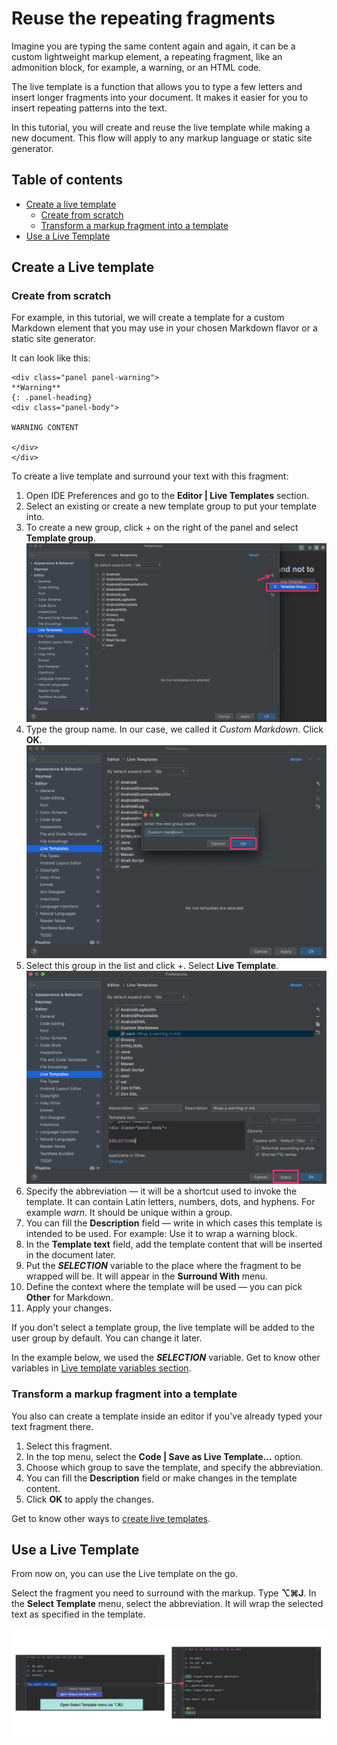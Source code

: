 # Reuse the repeating fragments

Imagine you are typing the same content again and again, it
can be a custom lightweight markup element, a repeating fragment, like an 
admonition block, for example, a warning, or an HTML code.

The live template is a function that allows you to type a few letters and insert longer fragments into your document. It makes it easier for you to insert
repeating patterns into the text.

In this tutorial, you will create and reuse the live template while making a
new document. This flow will apply to any markup language or static site generator.

## Table of contents

* [Create a live template](#create-a-live-template)
    * [Create from scratch](#create-from-scratch)
    * [Transform a markup fragment into a template](#transform-a-markup-fragment-into-a-template)
* [Use a Live Template](#use-a-live-template)

## Create a Live template

### Create from scratch

For example, in this tutorial, we will create a template for a custom 
Markdown element that you may use in your chosen Markdown flavor or a static 
site generator.

It can look like this:
````
<div class="panel panel-warning">
**Warning**
{: .panel-heading}
<div class="panel-body">

WARNING CONTENT

</div>
</div>
````

To create a live template and surround your text with this fragment:
1. Open IDE Preferences and go to the **Editor | Live Templates** section.
2. Select an existing or create a new template group to put your template into.
3. To create a new group, click + on the right of the panel and select 
   **Template group**.
![creategroup](static/tut_step1.png)
4. Type the group name. In our case, we called it *Custom Markdown*. Click 
   **OK**.
![creategroup](static/tut_step2.png)
5. Select this group in the list and click +. Select **Live Template**.
![creategroup](static/tut_step3.png)
6. Specify the abbreviation — it will be a shortcut used to invoke the template. It can contain Latin letters,
   numbers, dots, and hyphens. For example *warn*. It should be unique 
   within a group.
7. You can fill the **Description** field — write in which cases this template is intended to be used. For example: Use it to wrap a warning block.
8. In the **Template text** field, add the template content that will be
   inserted in the document later.
9. Put the **$SELECTION$** variable to the place where the fragment to be 
   wrapped will be. It will appear in the **Surround With** menu.
10. Define the context where the template will be used — you can pick **Other**
    for Markdown.
11. Apply your changes.

If you don't select a template group, the live template will be added to the user group by default. You can change it later.

In the example below, we used the **$SELECTION$** variable. Get to know other 
variables in [Live template variables section](https://www.jetbrains.com/help/idea/template-variables.html).

### Transform a markup fragment into a template

You also can create a template inside an editor if you've already typed your
text fragment there.

1. Select this fragment.
2. In the top menu, select the **Code | Save as Live Template...** option.
3. Choose which group to save the template, and specify the abbreviation.
4. You can fill the **Description** field or make changes in the template content.
5. Click **OK** to apply the changes.

Get to know other ways to [create live templates](https://www.jetbrains.com/help/idea/creating-and-editing-live-templates.html).

## Use a Live Template

From now on, you can use the Live template on the go.

Select the fragment you need to surround with the markup. Type **⌥⌘J**. In 
the **Select Template** menu, select the abbreviation. It will wrap the 
selected 
text as specified in the template.

![creategroup](static/tut_step4.png)
